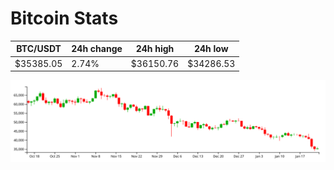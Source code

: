 # Bitcoin Stats

BTC/USDT|24h change|24h high|24h low|
|---|---|---|---|
|$35385.05|2.74%|$36150.76|$34286.53|

<img src="./chart.svg">
